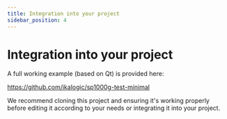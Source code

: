 ```yaml
---
title: Integration into your project
sidebar_position: 4
---
```


# Integration into your project

A full working example (based on Qt) is provided here:

https://github.com/ikalogic/sp1000g-test-minimal


We recommend cloning this project and ensuring it's working properly before editing it according to your needs or integrating it into your project.
